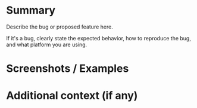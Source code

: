 # Summary

Describe the bug or proposed feature here.

If it's a bug, clearly state the expected behavior, how to reproduce the bug, and what platform you are using.

# Screenshots / Examples

# Additional context (if any)
